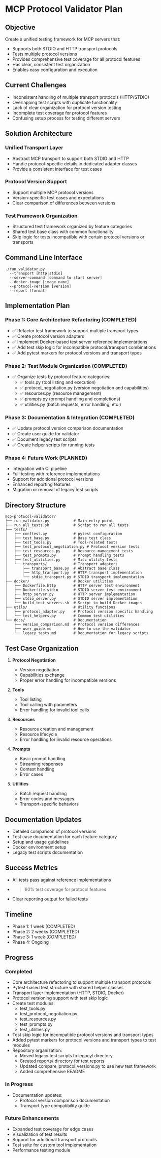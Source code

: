 # MCP Protocol Validator Plan

## Objective
Create a unified testing framework for MCP servers that:
- Supports both STDIO and HTTP transport protocols
- Tests multiple protocol versions
- Provides comprehensive test coverage for all protocol features
- Has clear, consistent test organization
- Enables easy configuration and execution

## Current Challenges
- Inconsistent handling of multiple transport protocols (HTTP/STDIO)
- Overlapping test scripts with duplicate functionality
- Lack of clear organization for protocol version testing
- Incomplete test coverage for protocol features
- Confusing setup process for testing different servers

## Solution Architecture
### Unified Transport Layer
- Abstract MCP transport to support both STDIO and HTTP
- Handle protocol-specific details in dedicated adapter classes
- Provide a consistent interface for test cases

### Protocol Version Support
- Support multiple MCP protocol versions
- Version-specific test cases and expectations
- Clear comparison of differences between versions

### Test Framework Organization
- Structured test framework organized by feature categories
- Shared test base class with common functionality
- Skip logic for tests incompatible with certain protocol versions or transports

## Command Line Interface
```
./run_validator.py 
  --transport [http|stdio]
  --server-command [command to start server]
  --docker-image [image name]
  --protocol-version [version]
  --report [format]
```

## Implementation Plan

### Phase 1: Core Architecture Refactoring (COMPLETED)
- ✅ Refactor test framework to support multiple transport types
- ✅ Create protocol version adapters
- ✅ Implement Docker-based test server reference implementations
- ✅ Add test skip logic for incompatible protocol/transport combinations
- ✅ Add pytest markers for protocol versions and transport types

### Phase 2: Test Module Organization (COMPLETED)
- ✅ Organize tests by protocol feature categories:
  - ✅ tools.py (tool listing and execution)
  - ✅ protocol_negotiation.py (version negotiation and capabilities)
  - ✅ resources.py (resource management)
  - ✅ prompts.py (prompt handling and completions)
  - ✅ utilities.py (batch requests, error handling, etc.)

### Phase 3: Documentation & Integration (COMPLETED)
- ✅ Update protocol version comparison documentation
- ✅ Create user guide for validator
- ✅ Document legacy test scripts
- ✅ Create helper scripts for running tests

### Phase 4: Future Work (PLANNED)
- Integration with CI pipeline
- Full testing with reference implementations
- Support for additional protocol versions
- Enhanced reporting features
- Migration or removal of legacy test scripts

## Directory Structure
```
mcp-protocol-validator/
├── run_validator.py           # Main entry point
├── run_all_tests.sh           # Script to run all tests
├── tests/
│   ├── conftest.py            # pytest configuration
│   ├── test_base.py           # Base test class
│   ├── test_tools.py          # Tool-related tests
│   ├── test_protocol_negotiation.py # Protocol version tests
│   ├── test_resources.py      # Resource management tests
│   ├── test_prompts.py        # Prompt handling tests
│   ├── test_utilities.py      # Misc utility tests
│   └── transports/            # Transport adapters
│       ├── transport_base.py  # Abstract base class
│       ├── http_transport.py  # HTTP transport implementation
│       └── stdio_transport.py # STDIO transport implementation
├── docker/                    # Docker utilities
│   ├── Dockerfile.http        # HTTP server test environment
│   ├── Dockerfile.stdio       # STDIO server test environment
│   ├── http_server.py         # HTTP server implementation
│   ├── stdio_server.py        # STDIO server implementation
│   └── build_test_servers.sh  # Script to build Docker images
├── utils/                     # Utility functions
│   ├── protocol_adapter.py    # Protocol version specific handling
│   └── test_helpers.py        # Common test utilities
└── docs/                      # Documentation
    ├── version_comparison.md  # Protocol version differences
    ├── user_guide.md          # How to use the validator
    └── legacy_tests.md        # Documentation for legacy scripts
```

## Test Case Organization
1. **Protocol Negotiation**
   - Version negotiation
   - Capabilities exchange
   - Proper error handling for incompatible versions

2. **Tools**
   - Tool listing
   - Tool calling with parameters
   - Error handling for invalid tool calls

3. **Resources**
   - Resource creation and management
   - Resource lifecycle
   - Error handling for invalid resource operations

4. **Prompts**
   - Basic prompt handling
   - Streaming responses
   - Context handling
   - Error cases

5. **Utilities**
   - Batch request handling
   - Error codes and messages
   - Transport-specific behaviors

## Documentation Updates
- Detailed comparison of protocol versions
- Test case documentation for each feature category
- Setup and usage guidelines
- Docker environment setup
- Legacy test scripts documentation

## Success Metrics
- All tests pass against reference implementations
- >90% test coverage for protocol features
- Clear reporting output for failed tests

## Timeline
- Phase 1: 1 week (COMPLETED)
- Phase 2: 2 weeks (COMPLETED)
- Phase 3: 1 week (COMPLETED)
- Phase 4: Ongoing

## Progress

### Completed

- Core architecture refactoring to support multiple transport protocols
- Pytest-based test structure with shared helper classes
- Transport layer implementation (HTTP, STDIO, Docker)
- Protocol versioning support with test skip logic
- Create test modules:
  - test_tools.py
  - test_protocol_negotiation.py
  - test_resources.py
  - test_prompts.py
  - test_utilities.py
- Test skip logic for incompatible protocol versions and transport types
- Added pytest markers for protocol versions and transport types to test modules
- Repository organization:
  - Moved legacy test scripts to legacy/ directory
  - Created reports/ directory for test reports
  - Updated compare_protocol_versions.py to use new test framework
  - Added comprehensive README

### In Progress

- Documentation updates:
  - Protocol version comparison documentation
  - Transport type compatibility guide

### Future Enhancements

- Expanded test coverage for edge cases
- Visualization of test results
- Support for additional transport protocols
- Test suite for custom tool implementation
- Performance testing module 